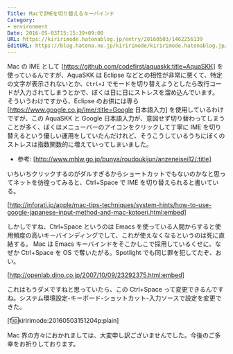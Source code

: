 ```yaml
---
Title: MacでIMEを切り替えるキーバインド
Category:
- environment
Date: 2016-05-03T15:15:39+09:00
URL: https://kiririmode.hatenablog.jp/entry/20160503/1462256139
EditURL: https://blog.hatena.ne.jp/kiririmode/kiririmode.hatenablog.jp/atom/entry/6653812171394164711
---
```


Mac の IME として [https://github.com/codefirst/aquaskk:title=AquaSKK] を使っているんですが、AquaSKK は Eclipse などとの相性が非常に悪くて、特定の文字が表示されないとか、`Ctrl+J` でモードを切り替えようとしたら改行コードが入力されてしまうとかで、ぼくは日に日にストレスを溜め込んでいます。
そういうわけですから、Eclipse のお供には専ら [https://www.google.co.jp/ime/:title=Google 日本語入力] を使用しているわけですが、この AquaSKK と Google 日本語入力が、意図せず切り替わってしまうことが多く、ぼくはメニューバーのアイコンをクリックして丁寧に IME を切り替えるという優しい運用をしていたんだけれど、そうこうしているうちにぼくのストレスは指数関数的に増えていってしまいました。

- 参考: [http://www.mhlw.go.jp/bunya/roudoukijun/anzeneisei12/:title]

いちいちクリックするのがダルすぎるからショートカットでもないのかなと思ってネットを彷徨ってみると、Ctrl+Space で IME を切り替えられると書いている。

[http://inforati.jp/apple/mac-tips-techniques/system-hints/how-to-use-google-japanese-input-method-and-mac-kotoeri.html:embed]

しかしですね、Ctrl+Space というのは Emacs を使っている人間からすると使用頻度の高いキーバインディングでして、これが使えなくなるというのは死に直結する。
Mac は Emacs キーバインドをそこかしこで採用しているくせに、なぜか Ctrl+Space を OS で奪いたがる。Spotlight でも同じ罪を犯してたぞ、おい。

[http://openlab.dino.co.jp/2007/10/09/23292375.html:embed]

これはもうダメですねと思っていたら、この Ctrl+Space って変更できるんですね。システム環境設定-キーボード-ショットカット-入力ソースで設定を変更できた。

[f:id:kiririmode:20160503151204p:plain]

Mac 界の方々におかれましては、大変申し訳ございませんでした。今後のご多幸をお祈りしております。
